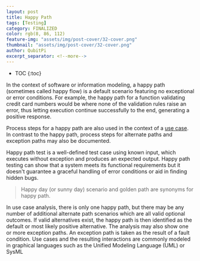 ```yaml
---
layout: post
title: Happy Path
tags: [Testing]
category: FINALIZED
color: rgb(8, 86, 112)
feature-img: "assets/img/post-cover/32-cover.png"
thumbnail: "assets/img/post-cover/32-cover.png"
author: QubitPi
excerpt_separator: <!--more-->
---
```


<!--more-->

* TOC
{:toc}

In the context of software or information modeling, a happy path (sometimes called happy flow) is a default scenario
featuring no exceptional or error conditions. For example, the happy path for a function validating credit card numbers
would be where none of the validation rules raise an error, thus letting execution continue successfully to the end,
generating a positive response.

Process steps for a happy path are also used in the context of a [use case](https://en.wikipedia.org/wiki/Use_case). In
contrast to the happy path, process steps for alternate paths and exception paths may also be documented.

Happy path test is a well-defined test case using known input, which executes without exception and produces an expected
output. Happy path testing can show that a system meets its functional requirements but it doesn't guarantee a graceful
handling of error conditions or aid in finding hidden bugs.

> Happy day (or sunny day) scenario and golden path are synonyms for happy path.

In use case analysis, there is only one happy path, but there may be any number of additional alternate path scenarios
which are all valid optional outcomes. If valid alternatives exist, the happy path is then identified as the default or
most likely positive alternative. The analysis may also show one or more exception paths. An exception path is taken as
the result of a fault condition. Use cases and the resulting interactions are commonly modeled in graphical languages
such as the Unified Modeling Language (UML) or SysML
